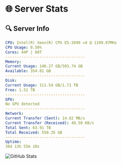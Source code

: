 # 🌐 Server Stats
## 🔍 Server Info
```yaml
CPU: Intel(R) Xeon(R) CPU E5-2699 v4 @ 1199.97MHz
CPU Usage: 0.50%
Cores: 44P | 88T
-----------------------------------
Memory:
Current Usage: 146.27 GB/503.74 GB
Available: 354.01 GB
-----------------------------------
Disk:
Current Usage: 111.54 GB/1.71 TB
Free: 1.52 TB
-----------------------------------
GPU:
No GPU detected
-----------------------------------
Network:
Current Transfer (Sent): 14.62 MB/s
Current Transfer (Received): 49.50 KB/s
Total Sent: 63.91 TB
Total Received: 550.35 GB
-----------------------------------
Uptime:
36d 13h 55m 10s
```
![GitHub Stats](https://img.shields.io/badge/Updated-2025-04-13_11:17:59-blue)